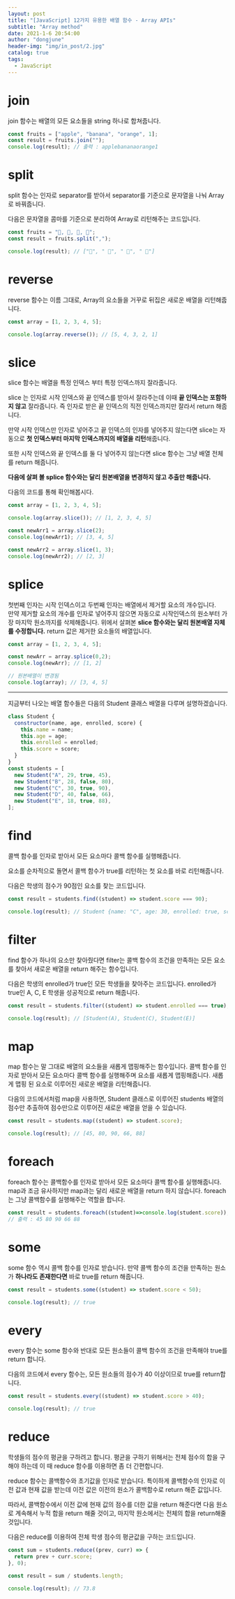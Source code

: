```yaml
---
layout: post
title: "[JavaScript] 12가지 유용한 배열 함수 - Array APIs"
subtitle: "Array method"
date: 2021-1-6 20:54:00
author: "dongjune"
header-img: "img/in_post/2.jpg"
catalog: true
tags:
  - JavaScript
---
```


# join

join 함수는 배열의 모든 요소들을 string 하나로 합쳐줍니다. 

```jsx
const fruits = ["apple", "banana", "orange", 1];
const result = fruits.join("");
console.log(result); // 출력 : applebananaorange1
```

# split

split 함수는 인자로 separator를 받아서 separator를 기준으로 문자열을 나눠 Array로 바꿔줍니다.

다음은 문자열을 콤마를 기준으로 분리하여 Array로 리턴해주는 코드입니다.

```jsx
const fruits = "🍎, 🥝, 🍌, 🍒";
const result = fruits.split(",");

console.log(result); // ["🍎", " 🥝", " 🍌", " 🍒"]
```

# reverse

reverse 함수는 이름 그대로, Array의 요소들을 거꾸로 뒤집은 새로운 배열을 리턴해줍니다.

```jsx
const array = [1, 2, 3, 4, 5];

console.log(array.reverse()); // [5, 4, 3, 2, 1]
```

# slice

slice 함수는 배열을 특정 인덱스 부터 특정 인덱스까지 잘라줍니다.

slice 는 인자로 시작 인덱스와 끝 인덱스를 받아서 잘라주는데 이때 **끝 인덱스는 포함하지 않고** 잘라줍니다. 즉 인자로 받은 끝 인덱스의 직전 인덱스까지만 잘라서 return 해줍니다.

만약 시작 인덱스만 인자로 넣어주고 끝 인덱스의 인자를 넣어주지 않는다면 slice는 자동으로 **첫 인덱스부터 마지막 인덱스까지의 배열을 리턴**해줍니다.

또한 시작 인덱스와 끝 인덱스를 둘 다 넣어주지 않는다면 slice 함수는 그냥 배열 전체를 return 해줍니다.

**다음에 살펴 볼 splice 함수와는 달리 원본배열을 변경하지 않고 추출만 해줍니다.**

다음의 코드를 통해 확인해봅시다.

```jsx
const array = [1, 2, 3, 4, 5];

console.log(array.slice()); // [1, 2, 3, 4, 5]

const newArr1 = array.slice(2);
console.log(newArr1); // [3, 4, 5]

const newArr2 = array.slice(1, 3);
console.log(newArr2); // [2, 3]
```
# splice
첫번째 인자는 시작 인덱스이고 두번째 인자는 배열에서 제거할 요소의 개수입니다.  
만약 제거할 요소의 개수를 인자로 넣어주지 않으면 자동으로 시작인덱스의 원소부터  가장 마지막 원소까지를 삭제해줍니다.
위에서 살펴본 **slice 함수와는 달리 원본배열 자체를 수정합니다.**
return 값은 제거한 요소들의 배열입니다.
```jsx
const array = [1, 2, 3, 4, 5];

const newArr = array.splice(0,2);
console.log(newArr); // [1, 2]

// 원본배열이 변경됨
console.log(array); // [3, 4, 5]
```

---

지금부터 나오는 배열 함수들은 다음의 Student 클래스 배열을 다루며 설명하겠습니다.

```jsx
class Student {
  constructor(name, age, enrolled, score) {
    this.name = name;
    this.age = age;
    this.enrolled = enrolled;
    this.score = score;
  }
}
const students = [
  new Student("A", 29, true, 45),
  new Student("B", 28, false, 80),
  new Student("C", 30, true, 90),
  new Student("D", 40, false, 66),
  new Student("E", 18, true, 88),
];
```

# find

콜백 함수를 인자로 받아서 모든 요소마다 콜백 함수를 실행해줍니다. 

요소를 순차적으로 돌면서 콜백 함수가 true를 리턴하는 첫 요소를 바로 리턴해줍니다.

다음은 학생의 점수가 90점인 요소를 찾는 코드입니다.

```jsx
const result = students.find((student) => student.score === 90);

console.log(result); // Student {name: "C", age: 30, enrolled: true, score: 90}
```

# filter

find 함수가 하나의 요소만 찾아줬다면 filter는 콜백 함수의 조건을 만족하는 모든 요소를 찾아서 새로운 배열을 return 해주는 함수입니다.

다음은 학생의 enrolled가 true인 모든 학생들을 찾아주는 코드입니다. enrolled가 true인 A, C, E 학생을 성공적으로 return 해줍니다.

```jsx
const result = students.filter((student) => student.enrolled === true);

console.log(result); // [Student(A), Student(C), Student(E)]
```

# map

map 함수는 말 그대로 배열의 요소들을 새롭게 맵핑해주는 함수입니다. 콜백 함수를 인자로 받아서 모든 요소마다 콜백 함수를 실행해주며 요소를 새롭게 맵핑해줍니다. 새롭게 맵핑 된 요소로 이루어진 새로운 배열을 리턴해줍니다.

다음의 코드에서처럼 map을 사용하면, Student 클래스로 이루어진 students 배열의 점수만 추출하여 점수만으로 이루어진 새로운 배열을 얻을 수 있습니다.

```jsx
const result = students.map((student) => student.score);

console.log(result); // [45, 80, 90, 66, 88]
```

# foreach

foreach 함수는 콜백함수를 인자로 받아서 모든 요소마다 콜백 함수를 실행해줍니다. map과 조금 유사하지만 map과는 달리 새로운 배열을 return 하지 않습니다. foreach는 그냥 콜백함수를 실행해주는 역할을 합니다.

```jsx
const result = students.foreach((student)=>console.log(student.score));
// 출력 : 45 80 90 66 88
```

# some

some 함수 역시 콜백 함수를 인자로 받습니다. 만약 콜백 함수의 조건을 만족하는 원소가 **하나라도 존재한다면** 바로 true를 return 해줍니다. 

```jsx
const result = students.some((student) => student.score < 50);

console.log(result); // true
```

# every

every 함수는 some 함수와 반대로 모든 원소들이 콜백 함수의 조건을 만족해야 true를 return 합니다.

다음의 코드에서 every 함수는, 모든 원소들의 점수가 40 이상이므로 true를 return합니다.

```jsx
const result = students.every((student) => student.score > 40);

console.log(result); // true
```

# reduce

학생들의 점수의 평균을 구하려고 합니다. 평균을 구하기 위해서는 전체 점수의 합을 구해야 하는데 이 때 reduce 함수를 이용하면 좀 더 간편합니다.

reduce 함수는 콜백함수와 초기값을 인자로 받습니다. 특이하게 콜백함수의 인자로 이전 값과 현재 값을 받는데 이전 값은 이전의 원소가 콜백함수로 return 해준 값입니다.

따라서, 콜백함수에서 이전 값에 현재 값의 점수를 더한 값을 return 해준다면 다음 원소로 계속해서 누적 합을 return 해줄 것이고, 마지막 원소에서는 전체의 합을 return해줄것입니다.

다음은 reduce를 이용하여 전체 학생 점수의 평균값을 구하는 코드입니다.

```jsx
const sum = students.reduce((prev, curr) => {
  return prev + curr.score;
}, 0);

const result = sum / students.length;

console.log(result); // 73.8
```
